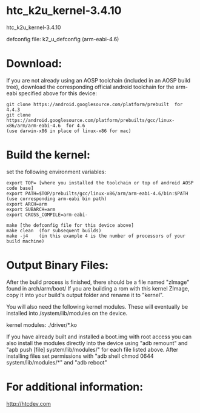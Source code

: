 htc_k2u_kernel-3.4.10
=====================

htc_k2u_kernel-3.4.10

defconfig file: k2_u_defconfig  (arm-eabi-4.6)

Download:
=========
If you are not already using an AOSP toolchain (included in an AOSP build tree), download the corresponding official android toolchain for the arm-eabi specified above for this device:
```        
git clone https://android.googlesource.com/platform/prebuilt  for 4.4.3
git clone https://android.googlesource.com/platform/prebuilts/gcc/linux-x86/arm/arm-eabi-4.6  for 4.6 
(use darwin-x86 in place of linux-x86 for mac)
```
Build the kernel:
=================
set the following environment variables:
````
export TOP= [where you installed the toolchain or top of android AOSP code base] 
export PATH=$TOP/prebuilts/gcc/linux-x86/arm/arm-eabi-4.6/bin:$PATH (use corresponding arm-eabi bin path)
export ARCH=arm
export SUBARCH=arm
export CROSS_COMPILE=arm-eabi-

make [the defconfig file for this device above]
make clean  (for subsequent builds)
make -j4    (in this example 4 is the number of processors of your build machine)
````

Output Binary Files:
====================
After the build process is finished, there should be a file named "zImage" found in arch/arm/boot/
If you are building a rom with this kernel ZImage, copy it into your build's output folder and rename it to "kernel".

You will also need the following kernel modules. These will eventually be installed into /system/lib/modules on the device.

kernel modules:
./driver/*.ko

If you have already built and installed a boot.img with root access you can also install the modules directly into the device using "adb remount" and "apb push [file] system/lib/modules/" for each file listed above. After installing files set permissions with "adb shell chmod 0644 system/lib/modules/*" and "adb reboot"

For additional information:
=========================== 
http://htcdev.com
